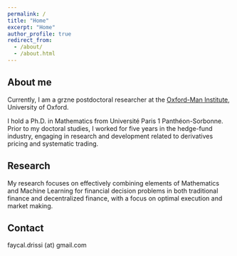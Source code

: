 ```yaml
---
permalink: /
title: "Home"
excerpt: "Home"
author_profile: true
redirect_from: 
  - /about/
  - /about.html
---
```


## About me
Currently, I am a grzne postdoctoral researcher at the [Oxford-Man Institute](https://oxford-man.ox.ac.uk/), University of Oxford. 

I hold a Ph.D. in Mathematics from Université Paris 1 Panthéon-Sorbonne. Prior to my doctoral studies, I worked for five years in the hedge-fund industry, engaging in research and development related to derivatives pricing and systematic trading.

## Research
My research focuses on effectively combining elements of Mathematics and Machine Learning for financial decision problems in both traditional finance and decentralized finance, with a focus on optimal execution and market making.

## Contact
faycal.drissi (at) gmail.com